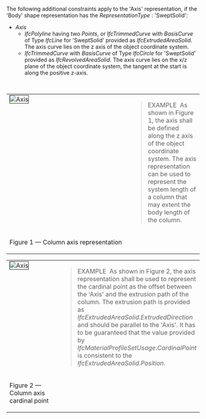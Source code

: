 The following additional constraints apply to the 'Axis' representation, if the 'Body' shape representation has the _RepresentationType_ : 'SweptSolid':

* _Axis_ 
    * _IfcPolyline_ having two _Points_, or _IfcTrimmedCurve_ with _BasisCurve_ of Type _IfcLine_ for 'SweptSolid' provided as _IfcExtrudedAreaSolid_. The axis curve lies on the z axis of the object coordinate system.
    * _IfcTrimmedCurve_ with _BasisCurve_ of Type _IfcCircle_ for 'SweptSolid' provided as _IfcRevolvedAreaSolid_. The axis curve lies on the x/z plane of the object coordinate system, the tangent at the start is along the positive z-axis. 

&nbsp;

<table border="0" cellpadding="2" cellspacing="2" summary="Axis">

 <tr>
  <td align="left" valign="top" width="300"><img src="../../../figures/IfcColumnStandardCase_Axis-01.png" alt="Axis" border="1"></td>
  <td>
<blockquote class="example">EXAMPLE&nbsp; As shown in Figure 1, the axis shall be defined along the z axis of
the object coordinate system. The axis representation can be used to
represent the system length of a column that may extent the body
length of the column.</blockquote>

</td>
 </tr>
 
<tr>
  <td><p class="figure">Figure 1 &mdash; Column axis representation</p></td>
  <td>&nbsp;</td>
 </tr>

</table>

<table border="0" cellpadding="2" cellspacing="2" summary="Axis">
 
<tr>
  <td align="left" valign="top" width="300"><img src="../../../figures/IfcColumnStandardCase_Axis-02.png" alt="Axis" border="1"></td>

  <td><blockquote class="example">EXAMPLE&nbsp; As shown in Figure 2, the axis representation shall be used to represent the cardinal point as the offset between the 'Axis' and the extrusion path of the column. The extrusion path is provided as <em>IfcExtrudedAreaSolid.ExtrudedDirection</em> and should be parallel to the 'Axis'. It has to be guaranteed that the value provided by <em>IfcMaterialProfileSetUsage.CardinalPoint</em> is consistent to the <em>IfcExtrudedAreaSolid.Position</em>.</blockquote>
 </td></tr>

 <tr>
  <td><p class="figure">Figure 2 &mdash; Column axis cardinal point</p></td>
  <td>&nbsp;</td>
 </tr>

</table>